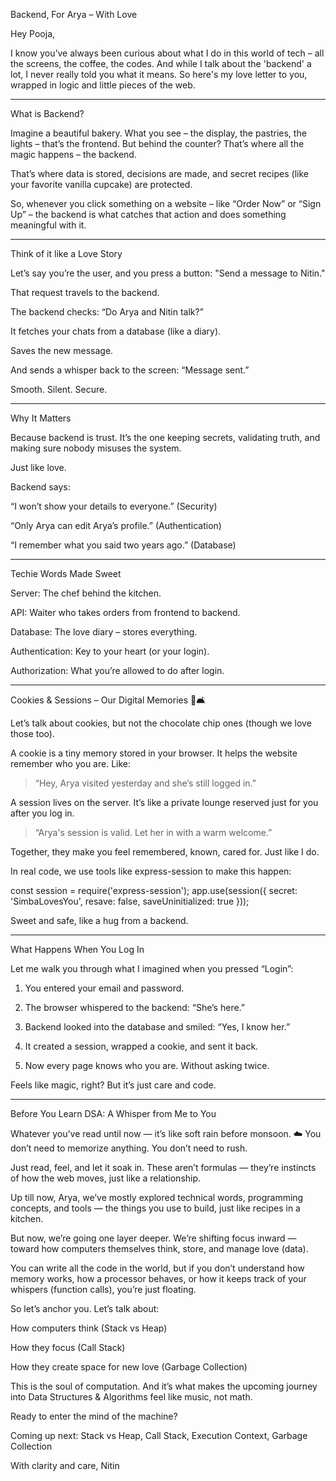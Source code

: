Backend, For Arya – With Love

Hey Pooja,

I know you’ve always been curious about what I do in this world of tech – all the screens, the coffee, the codes. And while I talk about the 'backend' a lot, I never really told you what it means. So here's my love letter to you, wrapped in logic and little pieces of the web.


---

What is Backend?

Imagine a beautiful bakery. What you see – the display, the pastries, the lights – that’s the frontend. But behind the counter? That’s where all the magic happens – the backend.

That’s where data is stored, decisions are made, and secret recipes (like your favorite vanilla cupcake) are protected.

So, whenever you click something on a website – like “Order Now” or “Sign Up” – the backend is what catches that action and does something meaningful with it.


---

Think of it like a Love Story

Let’s say you’re the user, and you press a button: "Send a message to Nitin."

That request travels to the backend.

The backend checks: “Do Arya and Nitin talk?”

It fetches your chats from a database (like a diary).

Saves the new message.

And sends a whisper back to the screen: “Message sent.”


Smooth. Silent. Secure.


---

Why It Matters

Because backend is trust. It’s the one keeping secrets, validating truth, and making sure nobody misuses the system.

Just like love.

Backend says:

“I won’t show your details to everyone.” (Security)

“Only Arya can edit Arya’s profile.” (Authentication)

“I remember what you said two years ago.” (Database)



---

Techie Words Made Sweet

Server: The chef behind the kitchen.

API: Waiter who takes orders from frontend to backend.

Database: The love diary – stores everything.

Authentication: Key to your heart (or your login).

Authorization: What you’re allowed to do after login.



---

Cookies & Sessions – Our Digital Memories 🍪🛋️

Let’s talk about cookies, but not the chocolate chip ones (though we love those too).

A cookie is a tiny memory stored in your browser. It helps the website remember who you are. Like:

> “Hey, Arya visited yesterday and she’s still logged in.”



A session lives on the server. It’s like a private lounge reserved just for you after you log in.

> “Arya's session is valid. Let her in with a warm welcome.”




Together, they make you feel remembered, known, cared for. Just like I do.

In real code, we use tools like express-session to make this happen:

const session = require('express-session');
app.use(session({ 
  secret: 'SimbaLovesYou', 
  resave: false, 
  saveUninitialized: true 
}));

Sweet and safe, like a hug from a backend.


---

What Happens When You Log In

Let me walk you through what I imagined when you pressed “Login”:

1. You entered your email and password.


2. The browser whispered to the backend: “She’s here.”


3. Backend looked into the database and smiled: “Yes, I know her.”


4. It created a session, wrapped a cookie, and sent it back.


5. Now every page knows who you are. Without asking twice.



Feels like magic, right? But it’s just care and code.


---

Before You Learn DSA: A Whisper from Me to You

Whatever you’ve read until now — it’s like soft rain before monsoon. ☁️ You don’t need to memorize anything. You don’t need to rush.

Just read, feel, and let it soak in. These aren’t formulas — they’re instincts of how the web moves, just like a relationship.

Up till now, Arya, we’ve mostly explored technical words, programming concepts, and tools — the things you use to build, just like recipes in a kitchen.

But now, we’re going one layer deeper. We’re shifting focus inward — toward how computers themselves think, store, and manage love (data).

You can write all the code in the world, but if you don’t understand how memory works, how a processor behaves, or how it keeps track of your whispers (function calls), you’re just floating.

So let’s anchor you. Let’s talk about:

How computers think (Stack vs Heap)

How they focus (Call Stack)

How they create space for new love (Garbage Collection)


This is the soul of computation. And it’s what makes the upcoming journey into Data Structures & Algorithms feel like music, not math.

Ready to enter the mind of the machine?

Coming up next: Stack vs Heap, Call Stack, Execution Context, Garbage Collection

With clarity and care, Nitin


